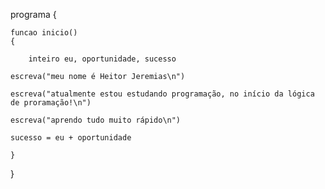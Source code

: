 programa
{
	
	funcao inicio()
	{
  
		inteiro eu, oportunidade, sucesso
    
    escreva("meu nome é Heitor Jeremias\n")
    
    escreva("atualmente estou estudando programação, no início da lógica de proramação!\n")
    
    escreva("aprendo tudo muito rápido\n")
    
    sucesso = eu + oportunidade
    
	}
}
